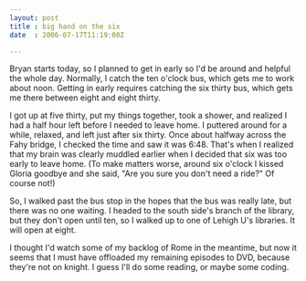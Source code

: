 ```yaml
---
layout: post
title : big hand on the six
date  : 2006-07-17T11:19:00Z

---
```

Bryan starts today, so I planned to get in early so I'd be around and helpful the whole day.  Normally, I catch the ten o'clock bus, which gets me to work about noon.  Getting in early requires catching the six thirty bus, which gets me there between eight and eight thirty.

I got up at five thirty, put my things together, took a shower, and realized I had a half hour left before I needed to leave home.  I puttered around for a while, relaxed, and left just after six thirty.  Once about halfway across the Fahy bridge, I checked the time and saw it was 6:48.  That's when I realized that my brain was clearly muddled earlier when I decided that six was too early to leave home.  (To make matters worse, around six o'clock I kissed Gloria goodbye and she said, "Are you sure you don't need a ride?"  Of course not!)

So, I walked past the bus stop in the hopes that the bus was really late, but there was no one waiting.  I headed to the south side's branch of the library, but they don't open until ten, so I walked up to one of Lehigh U's libraries. It will open at eight.

I thought I'd watch some of my backlog of Rome in the meantime, but now it seems that I must have offloaded my remaining episodes to DVD, because they're not on knight.  I guess I'll do some reading, or maybe some coding. 
